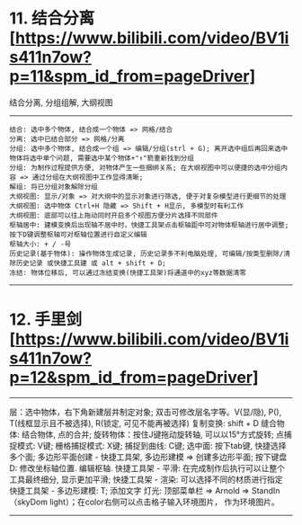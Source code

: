 

# 11. 结合分离[https://www.bilibili.com/video/BV1is411n7ow?p=11&spm_id_from=pageDriver]
  结合分离, 分组组解, 大纲视图
  ********
    结合: 选中多个物体, 结合成一个物体 => 网格/结合
    分离: 选中已结合部分 => 网格/分离
    分组: 选中多个物体, 结合成一个组 => 编辑/分组(strl + G); 离开选中组后再回来选中物体将选中单个问题, 需要选中某个物体+"↑"箭重新找到分组
    分组: 为制作过程提供方便, 对物体产生一些捆绑关系; 在大纲视图中可以便捷的选中分组内容 => 通过分组在大纲视图中工作显得清晰;
    解组: 将已分组对象解除分组
    大纲视图: 显示/对象 => 对大纲中的显示对象进行筛选, 便于对复杂模型进行更细节的处理
    大纲视图: 选中物体 Ctrl+H 隐藏 => Shift + H显示, 多模型时有利工作
    大纲视图: 底部可以往上拖动同时开启多个视图方便分片选择不同部件
    枢轴居中: 建模变换后出现轴不居中时，快捷工具架点击枢轴距中可对物体枢轴进行居中调整; 按下D键调整枢轴可对枢轴位置进行自定义编辑
    枢轴大小: + / -号
    历史记录(基于物体): 操作物体生成记录, 历史记录多不利电脑处理, 可编辑/按类型删除/清除历史记录 或快捷工具建 或 alt + shift + D;
    冻结: 物体位移后, 可以通过冻结变换(快捷工具架)将通道中的xyz等数据清零
  ********

  # 12. 手里剑[https://www.bilibili.com/video/BV1is411n7ow?p=12&spm_id_from=pageDriver]
  *******
  层：选中物体，右下角新建层并制定对象; 双击可修改层名字等。V(显/隐), P(), T(线框显示且不被选择), R(锁定, 可见不能再被选择)
  复制变换: shift + D
  缝合物体: 结合物体, 点的合并;
  旋转物体：按住J键拖动旋转轴, 可以以15°方式旋转;
  点捕捉模式: V键; 栅格捕捉模式: X键; 捕捉到曲线: C键; 
  选中面: 按下tab键, 快捷选择多个面;
  多边形平面创建 - 快捷工具架, 多边形建模 => 创建多边形平面;
  按下键盘D: 修改坐标轴位置. 编辑枢轴.
  快捷工具架 - 平滑: 在完成制作后执行可以让整个工具最终细分, 显示更加平滑;
  快捷工具架 - 渲染: 可以选择不同的材质进行指定
  快捷工具架 - 多边形建模: T; 添加文字
  灯光: 顶部菜单栏 => Arnold => StandIn（skyDom light）；在color右侧可以点击格子输入环境图片， 作为环境图片。
  *******
